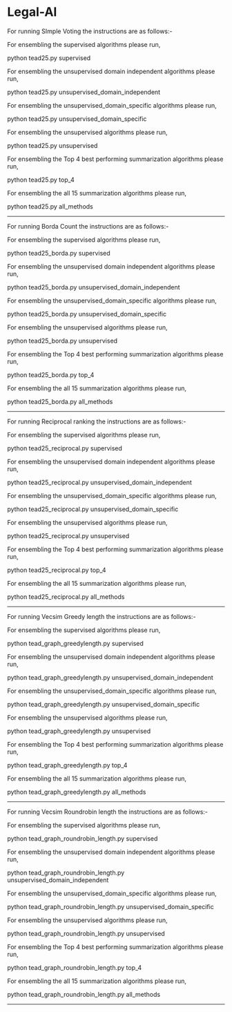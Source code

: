 # Legal-AI

For running SImple Voting the instructions are as follows:-

For ensembling the supervised algorithms please run,

python tead25.py supervised


For ensembling the unsupervised domain independent algorithms please run,

python tead25.py unsupervised_domain_independent


For ensembling the unsupervised_domain_specific algorithms please run,

python tead25.py unsupervised_domain_specific


For ensembling the unsupervised algorithms please run,

python tead25.py unsupervised


For ensembling the Top 4 best performing summarization algorithms please run,

python tead25.py top_4


For ensembling the all 15 summarization algorithms please run,

python tead25.py all_methods


-----------------------------------------------------------------------------------------------------------------------
For running Borda Count the instructions are as follows:-

For ensembling the supervised algorithms please run,

python tead25_borda.py supervised


For ensembling the unsupervised domain independent algorithms please run,

python tead25_borda.py unsupervised_domain_independent


For ensembling the unsupervised_domain_specific algorithms please run,

python tead25_borda.py unsupervised_domain_specific


For ensembling the unsupervised algorithms please run,

python tead25_borda.py unsupervised


For ensembling the Top 4 best performing summarization algorithms please run,

python tead25_borda.py top_4


For ensembling the all 15 summarization algorithms please run,

python tead25_borda.py all_methods

--------------------------------------------------------------------------------------------------------------------------
For running Reciprocal ranking the instructions are as follows:-

For ensembling the supervised algorithms please run,

python tead25_reciprocal.py supervised


For ensembling the unsupervised domain independent algorithms please run,

python tead25_reciprocal.py unsupervised_domain_independent


For ensembling the unsupervised_domain_specific algorithms please run,

python tead25_reciprocal.py unsupervised_domain_specific


For ensembling the unsupervised algorithms please run,

python tead25_reciprocal.py unsupervised


For ensembling the Top 4 best performing summarization algorithms please run,

python tead25_reciprocal.py top_4


For ensembling the all 15 summarization algorithms please run,

python tead25_reciprocal.py all_methods

-------------------------------------------------------------------------------------------------------------------------
For running Vecsim Greedy length the instructions are as follows:-

For ensembling the supervised algorithms please run,

python tead_graph_greedylength.py supervised


For ensembling the unsupervised domain independent algorithms please run,

python tead_graph_greedylength.py unsupervised_domain_independent


For ensembling the unsupervised_domain_specific algorithms please run,

python tead_graph_greedylength.py unsupervised_domain_specific


For ensembling the unsupervised algorithms please run,

python tead_graph_greedylength.py unsupervised


For ensembling the Top 4 best performing summarization algorithms please run,

python tead_graph_greedylength.py top_4


For ensembling the all 15 summarization algorithms please run,

python tead_graph_greedylength.py all_methods

---------------------------------------------------------------------------------------------------------------------------
For running Vecsim Roundrobin length the instructions are as follows:-

For ensembling the supervised algorithms please run,

python tead_graph_roundrobin_length.py supervised


For ensembling the unsupervised domain independent algorithms please run,

python tead_graph_roundrobin_length.py unsupervised_domain_independent


For ensembling the unsupervised_domain_specific algorithms please run,

python tead_graph_roundrobin_length.py unsupervised_domain_specific


For ensembling the unsupervised algorithms please run,

python tead_graph_roundrobin_length.py unsupervised


For ensembling the Top 4 best performing summarization algorithms please run,

python tead_graph_roundrobin_length.py top_4


For ensembling the all 15 summarization algorithms please run,

python tead_graph_roundrobin_length.py all_methods

------------------------------------------------------------------------------------------------------------------------------
